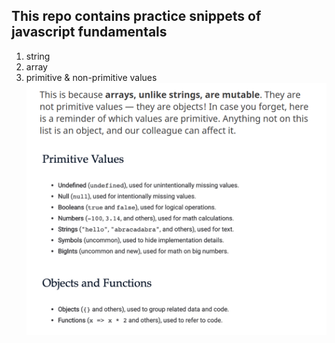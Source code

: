 ## This repo contains practice snippets of javascript fundamentals

1. string
2. array
3. primitive & non-primitive values
   ![Alt Image text](/public/primitive-values.png?raw=true 'primitive values')
